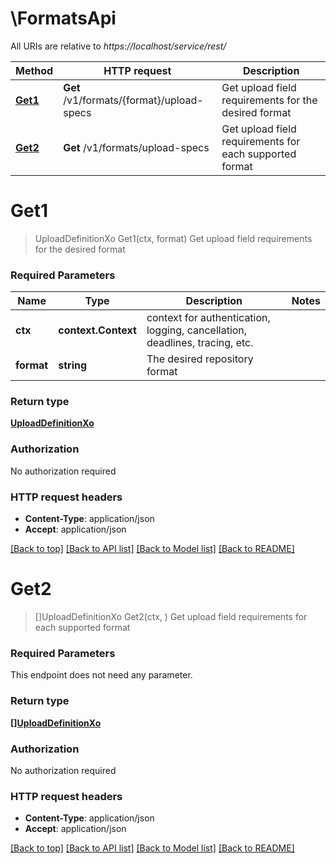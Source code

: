 # \FormatsApi

All URIs are relative to *https://localhost/service/rest/*

Method | HTTP request | Description
------------- | ------------- | -------------
[**Get1**](FormatsApi.md#Get1) | **Get** /v1/formats/{format}/upload-specs | Get upload field requirements for the desired format
[**Get2**](FormatsApi.md#Get2) | **Get** /v1/formats/upload-specs | Get upload field requirements for each supported format


# **Get1**
> UploadDefinitionXo Get1(ctx, format)
Get upload field requirements for the desired format



### Required Parameters

Name | Type | Description  | Notes
------------- | ------------- | ------------- | -------------
 **ctx** | **context.Context** | context for authentication, logging, cancellation, deadlines, tracing, etc.
  **format** | **string**| The desired repository format | 

### Return type

[**UploadDefinitionXo**](UploadDefinitionXO.md)

### Authorization

No authorization required

### HTTP request headers

 - **Content-Type**: application/json
 - **Accept**: application/json

[[Back to top]](#) [[Back to API list]](../README.md#documentation-for-api-endpoints) [[Back to Model list]](../README.md#documentation-for-models) [[Back to README]](../README.md)

# **Get2**
> []UploadDefinitionXo Get2(ctx, )
Get upload field requirements for each supported format



### Required Parameters
This endpoint does not need any parameter.

### Return type

[**[]UploadDefinitionXo**](UploadDefinitionXO.md)

### Authorization

No authorization required

### HTTP request headers

 - **Content-Type**: application/json
 - **Accept**: application/json

[[Back to top]](#) [[Back to API list]](../README.md#documentation-for-api-endpoints) [[Back to Model list]](../README.md#documentation-for-models) [[Back to README]](../README.md)

